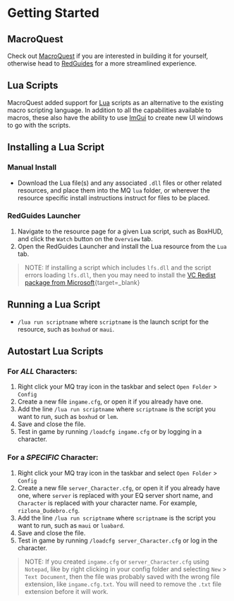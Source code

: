 # Getting Started

## MacroQuest

Check out [MacroQuest](https://docs.macroquest.org/) if you are interested in building it for yourself, otherwise head to [RedGuides](https://redguides.com) for a more streamlined experience.

## Lua Scripts

MacroQuest added support for [Lua](https://www.lua.org/) scripts as an alternative to the existing macro scripting language. In addition to all the capabilities available to macros, these also have the ability to use [ImGui](https://github.com/ocornut/imgui) to create new UI windows to go with the scripts.

## Installing a Lua Script

### Manual Install
- Download the Lua file(s) and any associated `.dll` files or other related resources, and place them into the MQ `lua` folder, or wherever the resource specific install instructions instruct for files to be placed.

### RedGuides Launcher
1. Navigate to the resource page for a given Lua script, such as BoxHUD, and click the `Watch` button on the `Overview` tab.  
2. Open the RedGuides Launcher and install the Lua resource from the `Lua` tab.

> NOTE: If installing a script which includes `lfs.dll` and the script errors loading `lfs.dll`, then you may need to install the [VC Redist package from Microsoft](https://www.microsoft.com/en-us/download/details.aspx?id=48145&e6b34bbe-475b-1abd-2c51-b5034bcdd6d2=True){target=_blank}  

## Running a Lua Script

- `/lua run scriptname` where `scriptname` is the launch script for the resource, such as `boxhud` or `maui`.

## Autostart Lua Scripts

### For *ALL* Characters:

1. Right click your MQ tray icon in the taskbar and select `Open Folder` > `Config`  
2. Create a new file `ingame.cfg`, or open it if you already have one.  
3. Add the line `/lua run scriptname` where `scriptname` is the script you want to run, such as `boxhud` or `lem`.  
4. Save and close the file.  
5. Test in game by running `/loadcfg ingame.cfg` or by logging in a character.  

### For a *SPECIFIC* Character:

1. Right click your MQ tray icon in the taskbar and select `Open Folder` > `Config`  
2. Create a new file `server_Character.cfg`, or open it if you already have one, where `server` is replaced with your EQ server short name, and `Character` is replaced with your character name. For example, `rizlona_Dudebro.cfg`.  
3. Add the line `/lua run scriptname` where `scriptname` is the script you want to run, such as `maui` or `luabard`.  
4. Save and close the file.  
5. Test in game by running `/loadcfg server_Character.cfg` or log in the character.  

> NOTE: If you created `ingame.cfg` or `server_Character.cfg` using `Notepad`, like by right clicking in your config folder and selecting `New` > `Text Document`, then the file was probably saved with the wrong file extension, like `ingame.cfg.txt`. You will need to remove the `.txt` file extension before it will work.
